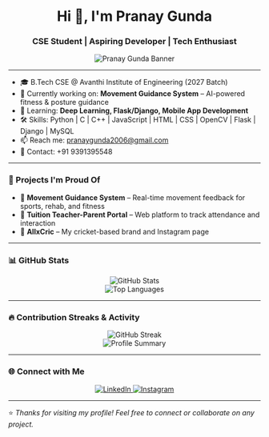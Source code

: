 <h1 align="center">Hi 👋, I'm Pranay Gunda</h1>
<h3 align="center">CSE Student | Aspiring Developer | Tech Enthusiast</h3>

<p align="center">
  <img src="https://ibb.co/x85C6spw" alt="Pranay Gunda Banner" />
</p>

---

- 🎓 B.Tech CSE @ Avanthi Institute of Engineering (2027 Batch)  
- 🧠 Currently working on: **Movement Guidance System** – AI-powered fitness & posture guidance  
- 🌱 Learning: **Deep Learning, Flask/Django, Mobile App Development**  
- 🛠️ Skills: Python | C | C++ | JavaScript | HTML | CSS | OpenCV | Flask | Django | MySQL  
- 📫 Reach me: [pranaygunda2006@gmail.com](mailto:pranaygunda2006@gmail.com)  
- 📱 Contact: +91 9391395548  

---

### 🚀 Projects I'm Proud Of

- 🔬 **Movement Guidance System** – Real-time movement feedback for sports, rehab, and fitness  
- 🏫 **Tuition Teacher-Parent Portal** – Web platform to track attendance and interaction  
- 📱 **AllxCric** – My cricket-based brand and Instagram page  

---

### 📊 GitHub Stats

<p align="center">
  <img src="https://github-readme-stats.vercel.app/api?username=pranaygunda06&show_icons=true&theme=radical" alt="GitHub Stats" />
  <br/>
  <img src="https://github-readme-stats.vercel.app/api/top-langs/?username=pranaygunda06&layout=compact&theme=radical" alt="Top Languages" />
</p>

---

### 🔥 Contribution Streaks & Activity

<p align="center">
  <img src="https://github-readme-streak-stats.herokuapp.com/?user=pranaygunda06&theme=radical" alt="GitHub Streak" />
  <br/>
  <img src="https://github-profile-summary-cards.vercel.app/api/cards/profile-details?username=pranaygunda06&theme=radical" alt="Profile Summary" />
</p>

---

### 🌐 Connect with Me

<p align="center">
  <a href="https://www.linkedin.com/in/pranay-gunda-433093279">
    <img src="https://img.shields.io/badge/LinkedIn-blue?logo=linkedin&logoColor=white" alt="LinkedIn" />
  </a>
  <a href="https://www.instagram.com/allxcric">
    <img src="https://img.shields.io/badge/Instagram-E4405F?logo=instagram&logoColor=white" alt="Instagram" />
  </a>
</p>

---

⭐ *Thanks for visiting my profile! Feel free to connect or collaborate on any project.*
